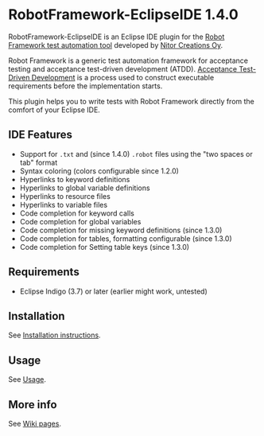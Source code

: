 # RobotFramework-EclipseIDE 1.4.0


RobotFramework-EclipseIDE is an Eclipse IDE plugin for the [Robot Framework test automation tool](https://code.google.com/p/robotframework/) developed by [Nitor Creations Oy](http://nitorcreations.com/).

Robot Framework is a generic test automation framework for acceptance testing and acceptance test-driven development (ATDD). [Acceptance Test-Driven Development](http://testobsessed.com/2008/12/acceptance-test-driven-development-atdd-an-overview/) is a process used to construct executable requirements before the implementation starts.

This plugin helps you to write tests with Robot Framework directly from the comfort of your Eclipse IDE.

## IDE Features

* Support for <code>.txt</code> and (since 1.4.0) <code>.robot</code> files using the "two spaces or tab" format
* Syntax coloring (colors configurable since 1.2.0)
* Hyperlinks to keyword definitions
* Hyperlinks to global variable definitions
* Hyperlinks to resource files
* Hyperlinks to variable files
* Code completion for keyword calls
* Code completion for global variables
* Code completion for missing keyword definitions (since 1.3.0)
* Code completion for tables, formatting configurable (since 1.3.0)
* Code completion for Setting table keys (since 1.3.0)

## Requirements

* Eclipse Indigo (3.7) or later (earlier might work, untested)

## Installation

See [Installation instructions](https://github.com/NitorCreations/RobotFramework-EclipseIDE/wiki/Installation).

## Usage

See [Usage](https://github.com/NitorCreations/RobotFramework-EclipseIDE/wiki/Usage).

## More info

See [Wiki pages](https://github.com/NitorCreations/RobotFramework-EclipseIDE/wiki).
